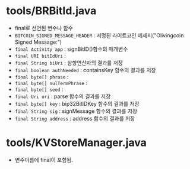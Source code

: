 # tools/BRBitId.java
- final로 선언된 변수나 함수
- `BITCOIN_SIGNED_MESSAGE_HEADER` : 서명된 라이트코인 메세지("Olivingcoin Signed Message:")
- `final Activity app` : signBitID()함수의 매개변수
- `final URI bitIdUri` :
- `final String biUri` : 삼항연산자의 결과를 저장
- `final boolean authNeeded` : containsKey 함수의 결과를 저장
- `final byte[] phrase` : 
- `final byte[] nulTermPhrase` :
- `final byte[] seed` :
- `final Uri uri` : parse 함수의 결과를 저장
- `final byte[] key` : bip32BitIDKey 함수의 결과를 저장
- `final String sig` : signMessage 함수의 결과를 저장
- `final String address` : address 함수의 결과를 저장


# tools/KVStoreManager.java
- 변수이름에 final이 포함됨.
